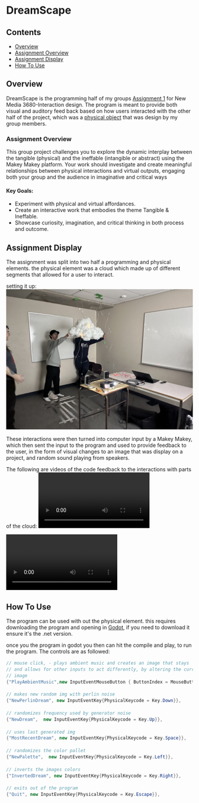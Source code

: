# DreamScape

## Contents
- [Overview](#Overview)
- [Assignment Overview](#Assignment-Overview)
- [Assignment Display](#Assignment-Display)
- [How To Use](#How-To-Use)

## Overview
DreamScape is the programming half of my groups [Assignment 1](#Assignment-Overview) for New Media 3680-Interaction design.
The program is meant to provide both visual and auditory feed back based on how users interacted with the other half of the project, which was a [physical object](#Assignment-Display) that was design by my group members. 

### Assignment Overview
This group project challenges you to explore the dynamic interplay between the tangible 
(physical) and the ineffable (intangible or abstract) using the Makey Makey platform. Your 
work should investigate and create meaningful relationships between physical interactions 
and virtual outputs, engaging both your group and the audience in imaginative and critical 
ways

#### Key Goals: 
- Experiment with physical and virtual affordances. 
- Create an interactive work that embodies the theme Tangible & Ineffable. 
- Showcase curiosity, imagination, and critical thinking in both process and outcome.

## Assignment Display
The assignment was split into two half a programming and physical elements. the physical element was a cloud which made up of different segments that allowed for a user to interact. 

setting it up:
![Project Set up](/docs/IMG_4418.jpg)

These interactions were then turned into computer input by a Makey Makey, which then sent the input to the program and used to provide feedback to the user, in the form of visual changes to an image that was display on a project, and random sound playing from speakers.

The following are videos of the code feedback to the interactions with parts of the cloud:
![Ex1](/docs/Version_5_Ex-HoldingMouse.mp4)

![Ex2](/docs/Version_5_Ex-NotHoldingMouse.mp4)

## How To Use
The program can be used with out the physical element. this requires downloading the program and opening in [Godot](https://godotengine.org/download/windows/), if you need to download it ensure it's the .net version.

once you the program in godot you then can hit the compile and play, to run the program. The controls are as followed:
```C#
// mouse click, - plays ambient music and creates an image that stays
// and allows for other inputs to act differently, by altering the currently display 
// image
{"PlayAmbientMusic",new InputEventMouseButton { ButtonIndex = MouseButton.Left}}, 

// makes new random img with perlin noise
{"NewPerlinDream", new InputEventKey{PhysicalKeycode = Key.Down}}, 

// randomizes frequency used by generator noise 
{"NewDream",  new InputEventKey{PhysicalKeycode = Key.Up}},

// uses last generated img
{"MostRecentDream", new InputEventKey{PhysicalKeycode = Key.Space}},

// randomizes the color pallet
{"NewPalette",  new InputEventKey{PhysicalKeycode = Key.Left}}, 

// inverts the images colors
{"InvertedDream", new InputEventKey{PhysicalKeycode = Key.Right}}, 

// exits out of the program
{"Quit", new InputEventKey{PhysicalKeycode = Key.Escape}}, 
```
